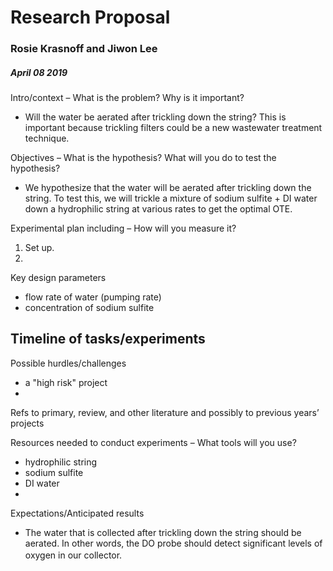# Research Proposal
### Rosie Krasnoff and Jiwon Lee
##### April 08 2019


Intro/context – What is the problem? Why is it important?
- Will the water be aerated after trickling down the string? This is important because trickling filters could be a new wastewater treatment technique.

Objectives – What is the hypothesis? What will you do to test the hypothesis?
- We hypothesize that the water will be aerated after trickling down the string. To test this, we will trickle a mixture of sodium sulfite + DI water down a hydrophilic string at various rates to get the optimal OTE.

Experimental plan including – How will you measure it?
1. Set up.
2.

Key design parameters
- flow rate of water (pumping rate)
- concentration of sodium sulfite

Timeline of tasks/experiments
-

Possible hurdles/challenges
- a "high risk" project
-


Refs to primary, review, and other literature and possibly to previous years’ projects


Resources needed to conduct experiments – What tools will you use?
- hydrophilic string
- sodium sulfite
- DI water
-


Expectations/Anticipated results
- The water that is collected after trickling down the string should be aerated. In other words, the DO probe should detect significant levels of oxygen in our collector.　
